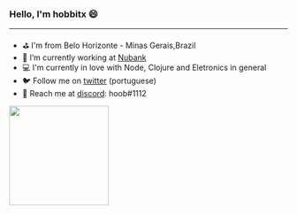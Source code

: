 ### Hello, I'm hobbitx 😄
---

- ⛳ I'm from Belo Horizonte - Minas Gerais,Brazil
- 🔨 I’m currently working at [Nubank](https://nubank.com.br)
- 💻 I'm currently in love with Node, Clojure and Eletronics in general
- 🐦 Follow me on [twitter](https://twitter.com/Hobbit_XK) (portuguese)
- 💬 Reach me at [discord](https://discord.gg/7kf8b7MdZR): hoob#1112

<a href="https://www.linkedin.com/in/robert-cristiam/" target="_blank">
<img height="180em"  src="https://github-readme-stats.vercel.app/api/top-langs/?username=hobbitx&layout=compact&langs_count=10&theme=algolia">  
</a>
